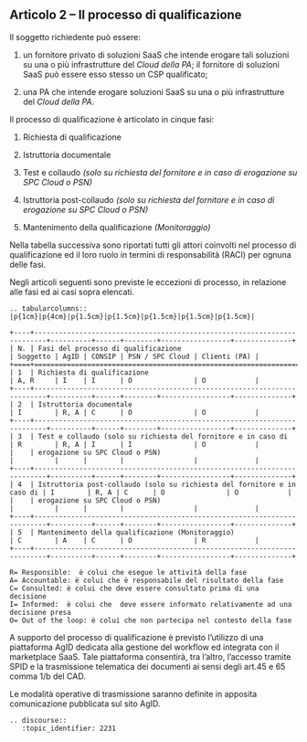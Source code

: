 ## Articolo 2 – Il processo di qualificazione

Il soggetto richiedente può essere:

1. un fornitore privato di soluzioni SaaS che intende erogare tali soluzioni su
   una o più infrastrutture del *Cloud della PA*; il fornitore di soluzioni
   SaaS può essere esso stesso un CSP qualificato;

2. una PA che intende erogare soluzioni SaaS su una o più infrastrutture del
   *Cloud della PA*.


Il processo di qualificazione è articolato in cinque fasi:

1. Richiesta di qualificazione

2. Istruttoria documentale

3. Test e collaudo *(solo su richiesta del fornitore e in caso di erogazione su SPC Cloud o PSN)*

4. Istruttoria post-collaudo *(solo su richiesta del fornitore e in caso di erogazione su SPC Cloud o PSN)*

5. Mantenimento della qualificazione *(Monitoraggio)*

Nella tabella successiva sono riportati tutti gli attori coinvolti nel processo
di qualificazione ed il loro ruolo in termini di responsabilità (RACI) per
ognuna delle fasi.

Negli articoli seguenti sono previste le eccezioni di processo, in relazione
alle fasi ed ai casi sopra elencati.

```eval_rst
.. tabularcolumns:: |p{1cm}|p{4cm}|p{1.5cm}|p{1.5cm}|p{1.5cm}|p{1.5cm}|p{1.5cm}|

+----+-------------------------------------------------------------------------+----------+------+--------+-----------------+--------------+
| N. | Fasi del processo di qualificazione                                     | Soggetto | AgID | CONSIP | PSN / SPC Cloud | Clienti (PA) |
+====+=========================================================================+==========+======+========+=================+==============+
| 1  | Richiesta di qualificazione                                             | A, R     | I    | I      | O               | O            |
+----+-------------------------------------------------------------------------+----------+------+--------+-----------------+--------------+
| 2  | Istruttoria documentale                                                 | I        | R, A | C      | O               | O            |
+----+-------------------------------------------------------------------------+----------+------+--------+-----------------+--------------+
| 3  | Test e collaudo (solo su richiesta del fornitore e in caso di           | R        | R, A | I      | I               | O            |
|    | erogazione su SPC Cloud o PSN)                                          |          |      |        |                 |              |
+----+-------------------------------------------------------------------------+----------+------+--------+-----------------+--------------+
| 4  | Istruttoria post-collaudo (solo su richiesta del fornitore e in caso di | I        | R, A | C      | O               | O            |
|    | erogazione su SPC Cloud o PSN)                                          |          |      |        |                 |              |
+----+-------------------------------------------------------------------------+----------+------+--------+-----------------+--------------+
| 5  | Mantenimento della qualificazione (Monitoraggio)                        | C        | A    | C      | O               | R            |
+----+-------------------------------------------------------------------------+----------+------+--------+-----------------+--------------+
```

```
R= Responsible:  è colui che esegue le attività della fase
A= Accountable: è colui che è responsabile del risultato della fase
C= Consulted: è colui che deve essere consultato prima di una decisione
I= Informed:  è colui che  deve essere informato relativamente ad una decisione presa
O= Out of the loop: è colui che non partecipa nel contesto della fase
```

A supporto del processo di qualificazione è previsto l’utilizzo di una
piattaforma AgID dedicata alla gestione del workflow ed integrata con il
marketplace SaaS. Tale piattaforma consentirà, tra l’altro, l’accesso tramite
SPID e la trasmissione telematica dei documenti ai sensi degli art.45 e 65
comma 1/b del CAD.

Le modalità operative di trasmissione saranno definite in apposita
comunicazione pubblicata sul sito AgID.

```eval_rst
.. discourse::
   :topic_identifier: 2231
```
